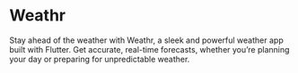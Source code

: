 # Weathr
Stay ahead of the weather with Weathr, a sleek and powerful weather app built with Flutter. Get accurate, real-time forecasts, whether you’re planning your day or preparing for unpredictable weather.
